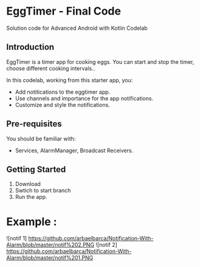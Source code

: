 EggTimer - Final Code 
============================================================================

Solution code for Advanced Android with Kotlin Codelab 

Introduction
------------

EggTimer is a timer app for cooking eggs.
You can start and stop the timer, choose different cooking intervals.. 

In this codelab, working from this starter app, you:

* Add notitications to the eggtimer app.
* Use channels and importance for the app notifications. 
* Customize and style the notifications.


Pre-requisites
--------------

You should be familiar with:

* Services, AlarmManager, Broadcast Receivers.


Getting Started
---------------

1. Download
2. Swtich to start branch
3. Run the app.

# Example :

![notif 1] https://github.com/arbaelbarca/Notification-With-Alarm/blob/master/notif%202.PNG
![notif 2] https://github.com/arbaelbarca/Notification-With-Alarm/blob/master/notif%201.PNG
